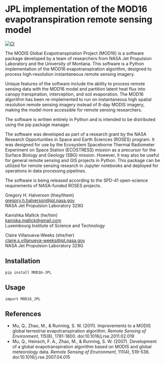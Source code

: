 # JPL implementation of the MOD16 evapotranspiration remote sensing model

[![CI](https://github.com/JPL-Evapotranspiration-Algorithms/MOD16-JPL/actions/workflows/ci.yml/badge.svg)](https://github.com/JPL-Evapotranspiration-Algorithms/MOD16-JPL/actions/workflows/ci.yml)

The MODIS Global Evapotranspiration Project (MOD16) is a software package developed by a team of researchers from NASA Jet Propulsion Laboratory and the University of Montana. This software is a Python implementation of the MOD16 evapotranspiration algorithm, designed to process high-resolution instantaneous remote sensing imagery.

Unique features of the software include the ability to process remote sensing data with the MOD16 model and partition latent heat flux into canopy transpiration, interception, and soil evaporation. The MOD16 algorithm has been re-implemented to run on instantaneous high spatial resolution remote sensing imagery instead of 8-day MODIS imagery, making the model more accessible for remote sensing researchers.

The software is written entirely in Python and is intended to be distributed using the pip package manager.

The software was developed as part of a research grant by the NASA Research Opportunities in Space and Earth Sciences (ROSES) program. It was designed for use by the Ecosystem Spaceborne Thermal Radiometer Experiment on Space Station (ECOSTRESS) mission as a precursor for the Surface Biology and Geology (SBG) mission. However, it may also be useful for general remote sensing and GIS projects in Python. This package can be utilized for remote sensing research in Jupyter notebooks and deployed for operations in data processing pipelines. 

The software is being released according to the SPD-41 open-science requirements of NASA-funded ROSES projects.

Gregory H. Halverson (they/them)<br>
[gregory.h.halverson@jpl.nasa.gov](mailto:gregory.h.halverson@jpl.nasa.gov)<br>
NASA Jet Propulsion Laboratory 329G

Kanishka Mallick (he/him)<br>
[kaniska.mallick@gmail.com](mailto:kaniska.mallick@gmail.com)<br>
Luxembourg Institute of Science and Technology

Claire Villanueva-Weeks (she/her)<br>
[claire.s.villanueva-weeks@jpl.nasa.gov](mailto:claire.s.villanueva-weeks@jpl.nasa.gov)<br>
NASA Jet Propulsion Laboratory 329G

## Installation

```
pip install MOD16-JPL
```

## Usage

```
import MOD16_JPL
```

## References

- Mu, Q., Zhao, M., & Running, S. W. (2011). Improvements to a MODIS global terrestrial evapotranspiration algorithm. *Remote Sensing of Environment*, 115(8), 1781-1800. doi:10.1016/j.rse.2011.02.019
- Mu, Q., Heinsch, F. A., Zhao, M., & Running, S. W. (2007). Development of a global evapotranspiration algorithm based on MODIS and global meteorology data. *Remote Sensing of Environment*, 111(4), 519-536. doi:10.1016/j.rse.2007.04.015
